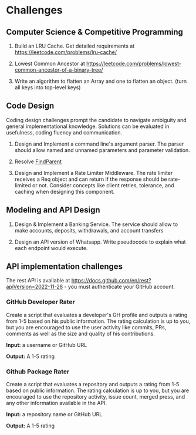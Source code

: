# Challenges


## Computer Science & Competitive Programming

1. Build an LRU Cache. Get detailed requirements at https://leetcode.com/problems/lru-cache/

2. Lowest Common Ancestor at https://leetcode.com/problems/lowest-common-ancestor-of-a-binary-tree/

3. Write an algorithm to flatten an Array and one to flatten an object. (turn all keys into top-level keys)

## Code Design

Coding design challenges prompt the candidate to navigate ambiguity and general implementational knowledge. Solutions can be evaluated in usefulness, coding fluency and communication. 

1. Design and Implement a command line's argument parser. The parser should allow named and unnamed parameters and parameter validation.

2. Resolve [FindParent](https://silverdev.notion.site/Challenge-FindParent-59672103482c4675be9ba6b532241785?pvs=4)
   
3. Design and Implement a Rate Limiter Middleware. The rate limiter receives a Req object and can return if the response should be rate-limited or not. Consider concepts like client retries, tolerance, and caching when designing this component.


## Modeling and API Design

1. Design & Implement a Banking Service. The service should allow to make accounts, deposits, withdrawals, and account transfers

2. Design an API version of Whatsapp. Write pseudocode to explain what each endpoint would execute.

## API implementation challenges 

The rest API is available at https://docs.github.com/en/rest?apiVersion=2022-11-28 - you must authenticate your GitHub account.

### GitHub Developer Rater

Create a script that evaluates a developer's GH profile and outputs a rating from 1-5 based on his public information. The rating calculation is up to you, but you are encouraged to use the user activity like commits, PRs, comments as well as the size and quality of his contributions.

**Input:** a username or GitHub URL

**Output:** A 1-5 rating

### Github Package Rater

Create a script that evaluates a repository and outputs a rating from 1-5 based on public information. The rating calculation is up to you, but you are encouraged to use the repository activity, issue count, merged press, and any other information available in the API.

**Input:** a repository name or GitHub URL

**Output:** A 1-5 rating
